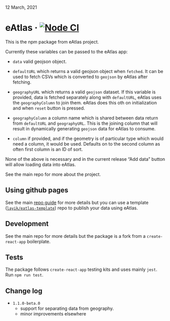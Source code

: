 12 March, 2021

# eAtlas · [![Node CI](https://github.com/layik/eAtlas/workflows/Node%20CI/badge.svg?branch=master)](https://github.com/layik/eAtlas/actions?query=workflow%3A%22Node+CI%22)

This is the npm package from eAtlas project.

Currently these variables can be passed to the eAtlas app:

  - `data` valid geojson object.

  - `defaultURL` which returns a valid geojson object when `fetched`. It
    can be used to fetch CSVs which is converted to `geojson` by eAtlas
    after fetching.

  - `geographyURL` which returns a valid `geojson` dataset. If this
    variable is provided, data is fetched separately along with
    `defaultURL`, eAtlas uses the `geographyColumn` to join them. eAtlas
    does this oth on initialization and when `reset` button is pressed.

  - `geographyColumn` a column name which is shared between data return
    from `defaultURL` and `geographyURL`. This is the joining column
    that will result in dynamically generating `geojson` data for eAtlas
    to consume.

  - `column` if provided, and if the geometry is of particular type
    which would need a column, it would be used. Defaults on to the
    second column as often first column is an ID of sort.

None of the above is necessary and in the current release “Add data”
button will allow loading data into eAtlas.

See the main repo for more about the project.

## Using github pages

See the main [repo
guide](https://github.com/layik/eAtlas/blob/master/notes/guide.md) for
more details but you can use a template
([`layik/eatlas-template`](https://github.com/layik/eatlas-template))
repo to publish your data using eAtlas.

## Development

See the main repo for more details but the package is a fork from a
`create-react-app` boilerplate.

## Tests

The package follows `create-react-app` testing kits and uses mainly
`jest`. Run `npm run test`.

## Change log

  - `1.1.0-beta.0`
      - support for separating data from geography.
      - minor improvements elsewhere
